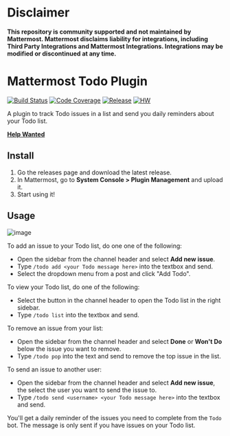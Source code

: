 # Disclaimer

**This repository is community supported and not maintained by Mattermost. Mattermost disclaims liability for integrations, including Third Party Integrations and Mattermost Integrations. Integrations may be modified or discontinued at any time.**

# Mattermost Todo Plugin

[![Build Status](https://img.shields.io/circleci/project/github/mattermost/mattermost-plugin-todo/master.svg)](https://circleci.com/gh/mattermost/mattermost-plugin-todo)
[![Code Coverage](https://img.shields.io/codecov/c/github/mattermost/mattermost-plugin-todo/master.svg)](https://codecov.io/gh/mattermost/mattermost-plugin-todo)
[![Release](https://img.shields.io/github/v/release/mattermost/mattermost-plugin-todo)](https://github.com/mattermost/mattermost-plugin-todo/releases/latest)
[![HW](https://img.shields.io/github/issues/mattermost/mattermost-plugin-todo/Up%20For%20Grabs?color=dark%20green&label=Help%20Wanted)](https://github.com/mattermost/mattermost-plugin-todo/issues?q=is%3Aissue+is%3Aopen+sort%3Aupdated-desc+label%3A%22Up+For+Grabs%22+label%3A%22Help+Wanted%22)

A plugin to track Todo issues in a list and send you daily reminders about your Todo list.

**[Help Wanted](https://github.com/mattermost/mattermost-plugin-todo/issues?utf8=%E2%9C%93&q=is%3Aopen+label%3A%22up+for+grabs%22+label%3A%22help+wanted%22+sort%3Aupdated-desc)**

## Install

1. Go the releases page and download the latest release.
2. In Mattermost, go to **System Console > Plugin Management** and upload it.
3. Start using it!

## Usage

![image](https://user-images.githubusercontent.com/83284294/194702321-995ea864-c11e-400b-9129-0e9e16e65851.png)


To add an issue to your Todo list, do one one of the following:

* Open the sidebar from the channel header and select **Add new issue**.
* Type `/todo add <your Todo message here>` into the textbox and send.
* Select the dropdown menu from a post and click "Add Todo".

To view your Todo list, do one of the following:

* Select the button in the channel header to open the Todo list in the right sidebar.
* Type `/todo list` into the textbox and send.

To remove an issue from your list:

* Open the sidebar from the channel header and select **Done** or **Won't Do** below the issue you want to remove.
* Type `/todo pop` into the text and send to remove the top issue in the list.

To send an issue to another user:

* Open the sidebar from the channel header and select **Add new issue**, the select the user you want to send the issue to.
* Type `/todo send <username> <your Todo message here>` into the textbox and send.

You'll get a daily reminder of the issues you need to complete from the `Todo` bot. The message is only sent if you have issues on your Todo list.
